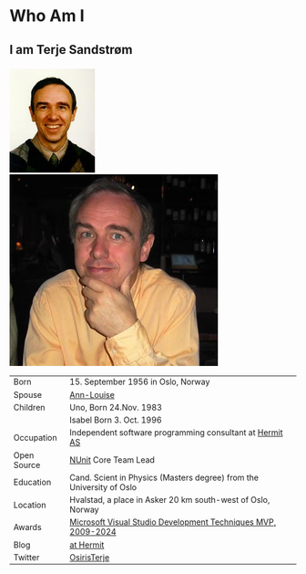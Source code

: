 # Who Am I

## I am Terje Sandstrøm</p>

![Before](ts.jpg)![After](TS2.jpg)



|  |  |
|---|---|
|Born|15. September 1956 in Oslo, Norway|
|Spouse| [Ann-Louise](https://www.alkymi.net)|
|Children|Uno,   Born 24.Nov. 1983 |
||Isabel Born 3. Oct. 1996|
|Occupation|Independent software programming consultant at [Hermit AS](https://hermit.no)|
|Open Source|[NUnit](https://nunit.org) Core Team Lead|
|Education|Cand. Scient in Physics (Masters degree) from the University of Oslo|
|Location|Hvalstad, a place in Asker 20 km south-west of Oslo, Norway|
|Awards|[Microsoft Visual Studio Development Techniques MVP, 2009-2024](https://mvp.microsoft.com/en-us/PublicProfile/4025028?fullName=Terje%20%20Sandstr%C3%B8m)|
|Blog|[at Hermit](https://hermit.no)|
|Twitter|[OsirisTerje](https://www.twitter.com/Terje)|


